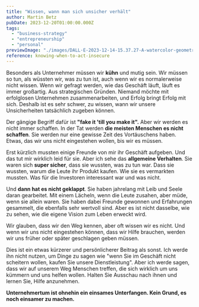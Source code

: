 ```yaml
---
title: "Wissen, wann man sich unsicher verhält"
author: Martin Betz
pubDate: 2023-12-20T01:00:00.000Z
tags:
  - "business-strategy"
  - "entrepreneurship"
  - "personal"
previewImage: "./images/DALL·E-2023-12-14-15.37.27-A-watercolor-geometric-style-painting-of-an-entrepreneur-standing-boldly-gazing-towards-the-horizon.-The-entrepreneurs-exterior-expression-is-confid.png"
reference: knowing-when-to-act-insecure
---
```


Besonders als Unternehmer müssen wir **kühn** und mutig sein. Wir müssen so tun, als wüssten wir, was zu tun ist, auch wenn wir es normalerweise nicht wissen. Wenn wir gefragt werden, wie das Geschäft läuft, läuft es immer großartig. Aus strategischen Gründen. Niemand möchte mit erfolglosen Unternehmen zusammenarbeiten, und Erfolg bringt Erfolg mit sich. Deshalb ist es sehr schwer, zu wissen, wann wir unsere Unsicherheiten tatsächlich zugeben können.

Der gängige Begriff dafür ist **"fake it 'till you make it".** Aber wir werden es nicht immer schaffen. In der Tat werden **die meisten Menschen es nicht schaffen**. Sie werden nur eine gewisse Zeit des Vortäuschens haben. Etwas, das wir uns nicht eingestehen wollen, bis wir es müssen.

Erst kürzlich mussten einige Freunde von mir ihr Geschäft aufgeben. Und das tut mir wirklich leid für sie. Aber ich sehe das **allgemeine Verhalten**. Sie waren sich **super sicher**, dass sie wussten, was zu tun war. Dass sie wussten, warum die Leute ihr Produkt kaufen. Wie sie es vermarkten mussten. Was für die Investoren interessant war und was nicht.

Und **dann hat es nicht geklappt**. Sie haben jahrelang mit Leib und Seele daran gearbeitet. Mit einem Lächeln, wenn die Leute zusahen, aber müde, wenn sie allein waren. Sie haben dabei Freunde gewonnen und Erfahrungen gesammelt, die ebenfalls sehr wertvoll sind. Aber es ist nicht dasselbe, wie zu sehen, wie die eigene Vision zum Leben erweckt wird.

Wir glauben, dass wir den Weg kennen, aber oft wissen wir es nicht. Und wenn wir uns nicht eingestehen können, dass wir Hilfe brauchen, werden wir uns früher oder später geschlagen geben müssen.

Dies ist ein etwas kürzerer und persönlicherer Beitrag als sonst. Ich werde ihn nicht nutzen, um Dinge zu sagen wie "wenn Sie im Geschäft nicht scheitern wollen, kaufen Sie unsere Dienstleistung". Aber ich werde sagen, dass wir auf unserem Weg Menschen treffen, die sich wirklich um uns kümmern und uns helfen wollen. Halten Sie Ausschau nach ihnen und lernen Sie, Hilfe anzunehmen.

**Unternehmertum ist ohnehin ein einsames Unterfangen. Kein Grund, es noch einsamer zu machen.**
